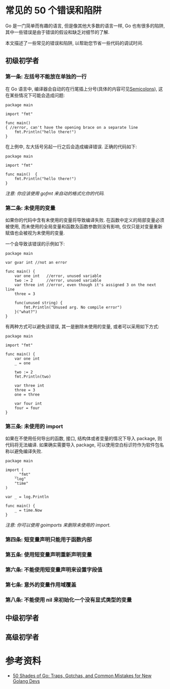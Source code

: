 # 常见的 50 个错误和陷阱 #

Go 是一门简单而有趣的语言, 但是像其他大多数的语言一样, Go 也有很多的陷阱, 其中一些错误是由于错误的假设和缺乏对细节的了解.

本文描述了一些常见的错误和陷阱, 以帮助您节省一些代码的调试时间.

## 初级初学者 ##

### 第一条: 左括号不能放在单独的一行 ###

在 Go 语言中, 编译器会自动的在行尾插上分号(具体的内容可见[Semicolons](https://tip.golang.org/ref/spec#Semicolons)), 这在某些情况下可能会造成问题:

```
package main

import "fmt"

func main()  
{ //error, can't have the opening brace on a separate line
    fmt.Println("hello there!")
}
```

在上例中, 左大括号另起一行之后会造成编译错误. 正确的代码如下:

```
package main

import "fmt"

func main()  {
    fmt.Println("hello there!")
}
```

*注意: 你应该使用 gofmt 来自动的格式化你的代码.*

### 第二条: 未使用的变量 ###

如果你的代码中含有未使用的变量将导致编译失败. 在函数中定义的局部变量必须被使用, 而未使用的全局变量和函数及函数参数则没有影响, 仅仅只是对变量重新赋值也会被视为未使用的变量.

一个会导致该错误的示例如下:

```
package main

var gvar int //not an error

func main() {  
    var one int   //error, unused variable
    two := 2      //error, unused variable
    var three int //error, even though it's assigned 3 on the next line
    three = 3

    func(unused string) {
        fmt.Println("Unused arg. No compile error")
    }("what?")
}
```

有两种方式可以避免该错误, 其一是删除未使用的变量, 或者可以采用如下方式:

```
package main

import "fmt"

func main() {  
    var one int
    _ = one

    two := 2 
    fmt.Println(two)

    var three int 
    three = 3
    one = three

    var four int
    four = four
}
```

### 第三条: 未使用的 import ###

如果在不使用任何导出的函数, 接口, 结构体或者变量的情况下导入 package, 则代码将无法编译. 如果确实需要导入 package, 可以使用空白标识符作为软件包名称以避免编译失败.

```
package main

import (  
    _ "fmt"
    "log"
    "time"
)

var _ = log.Println

func main() {  
    _ = time.Now
}
```

*注意: 你可以使用 goimports 来删除未使用的 import.*

### 第四条: 短变量声明只能用于函数内部 ###

### 第五条: 使用短变量声明重新声明变量 ###

### 第六条: 不能使用短变量声明来设置字段值 ###

### 第七条: 意外的变量作用域覆盖 ###

### 第八条: 不能使用 nil 来初始化一个没有显式类型的变量 ###

## 中级初学者 ##

## 高级初学者 ##

# 参考资料 #

- [50 Shades of Go: Traps, Gotchas, and Common Mistakes for New Golang Devs](http://devs.cloudimmunity.com/gotchas-and-common-mistakes-in-go-golang/index.html)